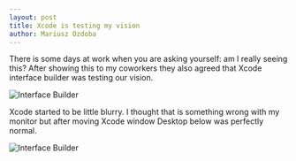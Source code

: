 ```yaml
---
layout: post
title: Xcode is testing my vision
author: Mariusz Ozdoba
---
```


There is some days at work when you are asking yourself: am I really seeing this?
After showing this to my coworkers they also agreed that Xcode interface builder was testing our vision. 

![Interface Builder](https://res.cloudinary.com/dmhoymq2l/image/upload/v1543237648/1-a.png)

Xcode started to be little blurry. I thought that is something wrong with my monitor but after moving Xcode window Desktop below was perfectly normal.

![Interface Builder](https://res.cloudinary.com/dmhoymq2l/image/upload/v1543237554/2.png)
